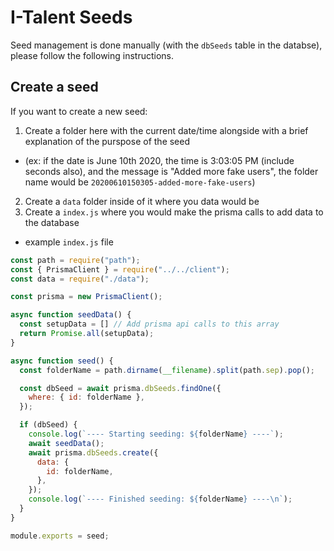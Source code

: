 # I-Talent Seeds

Seed management is done manually (with the `dbSeeds` table in the databse), please follow the following instructions. 

## Create a seed

If you want to create a new seed:
1.  Create a folder here with the current date/time alongside with a brief explanation of the purspose of the seed
* (ex: if the date is June 10th 2020, the time is 3:03:05 PM (include seconds also), and the message is "Added more fake users", the folder name would be `20200610150305-added-more-fake-users`)
2. Create a `data` folder inside of it where you data would be
3. Create a `index.js` where you would make the prisma calls to add data to the database
* example `index.js` file
```js
const path = require("path");
const { PrismaClient } = require("../../client");
const data = require("./data");

const prisma = new PrismaClient();

async function seedData() {
  const setupData = [] // Add prisma api calls to this array
  return Promise.all(setupData);
}

async function seed() {
  const folderName = path.dirname(__filename).split(path.sep).pop();

  const dbSeed = await prisma.dbSeeds.findOne({
    where: { id: folderName },
  });

  if (dbSeed) {
    console.log(`---- Starting seeding: ${folderName} ----`);
    await seedData();
    await prisma.dbSeeds.create({
      data: {
        id: folderName,
      },
    });
    console.log(`---- Finished seeding: ${folderName} ----\n`);
  }
}

module.exports = seed;
```